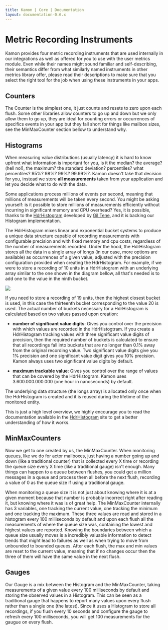 ```yaml
---
title: Kamon | Core | Documentation
layout: documentation-0.6.x
---
```


Metric Recording Instruments
============================

Kamon provides four metric recording instruments that are used internally in our integrations as well as offered for you
to use with the user metrics module. Even while their names might sound familiar and self-describing, their semantics
differ from what similarly named instruments in other metrics library offer, please read their descriptions to make sure
that you select the right tool for the job when using these instruments in your apps.


Counters
--------

The Counter is the simplest one, it just counts and resets to zero upon each flush. Some other libraries allow counters
to go up and down but we only allow them to go up, they are ideal for counting errors or occurrences of specifics events
in your app but they fall short for things like mailbox sizes, see the MinMaxCounter section bellow to understand why.


Histograms
----------

When measuring value distributions (usually latency) it is hard to know upfront what information is important for you,
is it the median? the average? (hell no!), the maximum? the standard deviation? percentiles? what percentiles? 95%? 98%?
99%? 99.99%?. Kamon doesn't take that decision for you, instead we store **all measurements** taken from your
application and let you decide what to do with the data.

Some applications process millions of events per second, meaning that millions of measurements will be taken every
second. You might be asking yourself: is it possible to store millions of measurements efficiently without incurring in
significant memory and CPU overhead? Yes, it is possible, thanks to the [HdrHistogram] developed by [Gil Tene], and it
is backing our Histogram implementation.

The HdrHistogram mixes linear and exponential bucket systems to produce a unique data structure capable of recording
measurements with configurable precision and with fixed memory and cpu costs, regardless of the number of measurements
recorded. Under the hood, the HdrHistogram stores all the data in a single array of longs (in our case, more options are
available) as occurrences of a given value, adjusted with the precision configuration provided when creating the
HdrHistogram. For example, if we were to store a recording of 10 units in a HdrHistogram with an underlying array similar
to the one shown in the diagram bellow, all that's needed is to add one to the value in the ninth bucket.

<img class="img-fluid" src="/assets/img/diagrams/hdr-layout.png">

If you need to store a recording of 19 units, then the highest closest bucket is used, in this case the thirteenth
bucket corresponding to the value 20 is used. The actual number of buckets necessary for a HdrHistogram is calculated
based on two values passed upon creation:

* __number of significant value digits__: Gives you control over the precision with which values are recorded in the
HdrHistogtram. If you create a HdrHistogram tracking values with three significant value digits of precision, then the
required number of buckets is calculated to ensure that all recordings fall into buckets that are no longer than 0.1%
away from the original recording value. Two significant value digits give you 1% precision and one significant value
digit gives you 10% precision. Kamon always uses two significant value digits by default.

* __maximum trackable value__: Gives you control over the range of values that can be covered by the HdrHistogram. Kamon
uses 3.600.000.000.000 (one hour in nanoseconds) by default.

The underlying data structure (the longs array) is allocated only once when the HdrHistogram is created and it is reused
during the lifetime of the monitored entity.

This is just a high level overview, we highly encourage you to read the documentation available in the [HdrHistogram]
site to get a better understanding of how it works.


MinMaxCounters
--------------

Now we get to one created by us, the MinMaxCounter. When monitoring queues, like we do for actor mailboxes, just having
a number going up and down (like a traditional counter) that is collected every X time or recording the queue size every
X time (like a traditional gauge) isn't enough. Many things can happen to a queue between flushes, you could get a
million messages in a queue and process them all before the next flush, recording a value of 0 as the queue size if
using a traditional gauge.

When monitoring a queue size it is not just about knowing where it is at a given moment because that number is probably
incorrect right after reading it, but knowing where it was is of great help. The MinMaxCounter internally has 3
variables, one tracking the current value, one tracking the minimum and one tracking the maximum. These three values are
read and stored in a histogram every 100 milliseconds by default and upon each flush all the measurements of where the
queue size was, containing the lowest and highest values are reported. Knowing the boundaries between which a queue size
usually moves is a incredibly valuable information to detect trends that might lead to failures as well as when trying
to move from unbounded to bounded queues. After each flush, the max and min values are reset to the current value,
meaning that if no changes occur then the three of them will have the same value in the next flush.


Gauges
------

Our Gauge is a mix between the Histogram and the MinMaxCounter, taking measurements of a given value every 100
milliseconds by default and storing the observed values in a Histogram. This can be seen as a traditional gauge that
happens to report many values upon every flush rather than a single one (the latest). Since it uses a Histogram to store
all recordings, if you flush every 10 seconds and configure the gauge to refresh every 100 milliseconds, you will get
100 measurements for the gaugue on every flush.

[HdrHistogram]: https://github.com/HdrHistogram/HdrHistogram
[Gil Tene]: https://twitter.com/giltene
